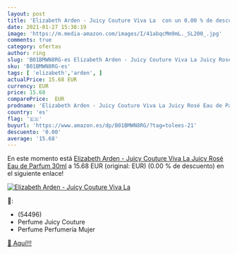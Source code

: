 ```yaml
---
layout: post
title: 'Elizabeth Arden - Juicy Couture Viva La  con un 0.00 % de descuento'
date: 2021-01-27 15:38:19
image: 'https://m.media-amazon.com/images/I/41abqcMm9mL._SL200_.jpg'
comments: true
category: ofertas
author: ring
slug: 'B01BMWN8RG-es Elizabeth Arden - Juicy Couture Viva La Juicy Rosé Eau de...'
sku: 'B01BMWN8RG-es'
tags: [ 'elizabeth','arden', ]
actualPrice: 15.68 EUR
currency: EUR
price: 15.68
comparePrice:  EUR
prodname: 'Elizabeth Arden - Juicy Couture Viva La Juicy Rosé Eau de Parfum 30ml'
country: 'es'
flag: '🇪🇸'
buyurl: 'https://www.amazon.es/dp/B01BMWN8RG/?tag=tolees-21'
descuento: '0.00'
average: '15.68'
---
```


En este momento está [Elizabeth Arden - Juicy Couture Viva La Juicy Rosé Eau de Parfum 30ml](https://www.amazon.es/dp/B01BMWN8RG/?tag=tolees-21) a 15.68 EUR (original:  EUR) (0.00 %  de descuento) en el siguiente enlace!

[![Elizabeth Arden - Juicy Couture Viva La ](https://m.media-amazon.com/images/I/41abqcMm9mL._SL200_.jpg)](https://www.amazon.es/dp/B01BMWN8RG/?tag=tolees-21)

🔎:

- (54496)
- Perfume Juicy Couture
- Perfume Perfumería Mujer

[🛒 Aquí!!!](https://www.amazon.es/dp/B01BMWN8RG/?tag=tolees-21)
